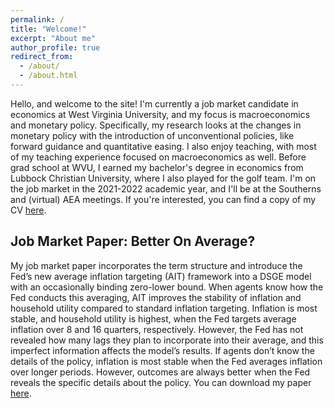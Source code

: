 ```yaml
---
permalink: /
title: "Welcome!" 
excerpt: "About me"
author_profile: true
redirect_from: 
  - /about/
  - /about.html
---
```


Hello, and welcome to the site! I'm currently a job market candidate in economics at West Virginia University, and my focus is macroeconomics and monetary policy. Specifically, my research looks at the changes in monetary policy with the introduction of unconventional policies, like forward guidance and quantitative easing. I also enjoy teaching, with most of my teaching experience focused on macroeconomics as well. Before grad school at WVU, I earned my bachelor's degree in economics from Lubbock Christian University, where I also played for the golf team. I'm on the job market in the 2021-2022 academic year, and I'll be at the Southerns and (virtual) AEA meetings. If you're interested, you can find a copy of my CV [here](/cv/).

## Job Market Paper: Better On Average?

My job market paper incorporates the term structure and introduce the Fed’s new average inflation targeting (AIT) framework into a DSGE model with an occasionally binding zero-lower bound. When agents know how the Fed conducts this averaging, AIT improves the stability of inflation and household utility compared to standard inflation targeting. Inflation is most stable, and household utility is highest, when the Fed targets average inflation over 8 and 16 quarters, respectively. However, the Fed has not revealed how many lags they plan to incorporate into their average, and this imperfect information affects the model’s results. If agents don’t know the details of the policy, inflation is most stable when the Fed averages inflation over longer periods. However, outcomes are always better when the Fed reveals the specific details about the policy. You can download my paper [here](/files/Better_On_Average_JMP.pdf).


<!--Go ahead, take a look around; I'll wait here. Wow, okay. Get comfy why don't you? (Wait, no! Not that comfy! Oh god, stop! This is a PROFESSIONAL webiste after all)-->

<!--Whoa! Back already? Yeah, maybe I should build up the site more... stay tuned!-->

<!--This is a section header when followed by the equals signs -->

<!-- ====== -->

<!-- put text here -->

